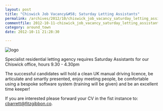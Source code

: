 ```yaml
---
layout: post
title: "Chiswick Job Vacancy&#58; Saturday Letting Assistants"
permalink: /archives/2012/10/chiswick_job_vacancy_saturday_letting_assistants.html
commentfile: 2012-10-11-chiswick_job_vacancy_saturday_letting_assistants
category: around_town
date: 2012-10-11 21:28:30

---
```


<img src="/assets/images/directory/201009030936_Fitz-Gibbon_mystm.png" alt="logo"  class="photo right" />

Specialist residential letting agency requires Saturday Assistants for our Chiswick office, hours 9.30 - 4.30pm

The successful candidates will hold a clean UK manual driving licence, be articulate and smartly presented, enjoy meeting people, be comfortable using a bespoke software system (training will be given) and be an excellent time keeper!

If you are interested please forward your CV in the fist instance to: <cbarrett@fitzgibbon.co>.
